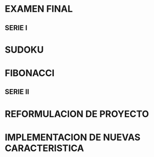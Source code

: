 # EXAMEN FINAL

## SERIE I
# SUDOKU
# FIBONACCI

## SERIE II
# REFORMULACION DE PROYECTO
# IMPLEMENTACION DE NUEVAS CARACTERISTICA
